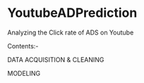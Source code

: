 # YoutubeADPrediction
Analyzing the Click rate of ADS on Youtube


Contents:-

DATA ACQUISITION & CLEANING

MODELING

